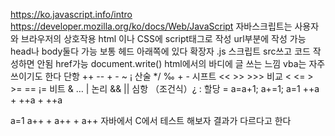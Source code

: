 
https://ko.javascript.info/intro
https://developer.mozilla.org/ko/docs/Web/JavaScript
자바스크립트는 사용자와 브라우저의 상호작용
html 이나 CSS에 script태그로 작성 url부분에 작성 가능 head나 body둘다 가능
보통 헤드 아래쪽에 있다
확장자 .js
스크립트 src쓰고 코드 작성하면 안됨
href가능
document.write() html에서의 바디에 글 쓰는 느낌
vba는 자주 쓰이기도 한다
단항 ++ -- + - ~ ¡
산술 */ ‰ + -
시프트 << >> >>>
비교 < <= > >= == ¡=
비트 & … |
논리 && ||
심항 （조건식）¿ :
할당 = 
a=a+1;
a+=1;
a=1
++a + ++a + ++a

a=1
a++ + a++ + a++
자바에서 C에서 테스트 해보자 결과가 다르다고 한다
